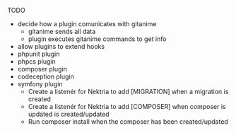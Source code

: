 TODO

- decide how a plugin comunicates with gitanime 
    * gitanime sends all data
    * plugin executes gitanime commands to get info
- allow plugins to extend hooks
- phpunit plugin
- phpcs plugin
- composer plugin
- codeception plugin
- symfony plugin
    * Create a listenér for Nektria to add [MIGRATION] when a migration is created
    * Create a listenér for Nektria to add [COMPOSER] when composer is updated is created/updated
    * Run composer install when the composer has been created/updated
